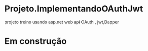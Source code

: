 # Projeto.ImplementandoOAuthJwt
projeto treino usando asp.net web api OAuth , jwt,Dapper

# Em construção


